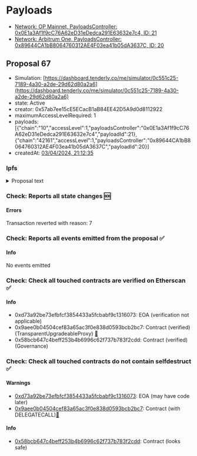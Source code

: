 # Payloads

- [Network: OP Mainnet, PayloadsController: 0x0E1a3Af1f9cC76A62eD31eDedca291E63632e7c4, ID: 21](/reports/payloads/10/0x0E1a3Af1f9cC76A62eD31eDedca291E63632e7c4/21.md)
- [Network: Arbitrum One, PayloadsController: 0x89644CA1bB8064760312AE4F03ea41b05dA3637C, ID: 20](/reports/payloads/42161/0x89644CA1bB8064760312AE4F03ea41b05dA3637C/20.md)

## Proposal 67

- Simulation: [https://dashboard.tenderly.co/me/simulator/0c551c25-7189-4a30-a2de-29d62d80a2a6](https://dashboard.tenderly.co/me/simulator/0c551c25-7189-4a30-a2de-29d62d80a2a6)
- state: Active
- creator: 0x57ab7ee15cE5ECacB1aB84EE42D5A9d0d8112922
- maximumAccessLevelRequired: 1
- payloads: [{"chain":"10","accessLevel":1,"payloadsController":"0x0E1a3Af1f9cC76A62eD31eDedca291E63632e7c4","payloadId":21},{"chain":"42161","accessLevel":1,"payloadsController":"0x89644CA1bB8064760312AE4F03ea41b05dA3637C","payloadId":20}]
- createdAt: [03/04/2024, 21:12:35](https://etherscan.io/tx/0x6511adc27f0faaf4fa3c12a70fe0ab1ee019066c217aa98d364a0c90032bed47)

### Ipfs

<details>
  <summary>Proposal text</summary>
  
  
## Simple Summary

Decrease slope1 on Arbitrum and Optimism from 3.3% to 3%.

## Motivation

Over the last eight months, we have observed a drop-off in WETH interest rates on Ethereum and, thus, relative demand for ETH borrowing.

This phenomenon can be explained by the drop-off in ETH staking yield, as we can deduce through the relatively strong correlation between WETH borrow APY and stETH staking APY on Ethereum due to profitable looping strategies. Additionally, given Aave prices stETH:ETH 1:1 with the underlying exchange rate, minimal liquidation risk exists in potential wstETH market price movements

Based on the observed trend, it’s evident that Arbitrum and Optimism could benefit from a reduction in slope1 to enhance utilization rates and consequently increase revenues. While the decrease in base_rate on both chains did positively impact utilization, it remains suboptimal. Thus, we simply take the P95 of the stETH APY differential vs WETH borrow APY since the base_rate decrease, which returned 0.6%, to derive the decrease in slope1. Considering the UOptimal rate is projected to be below the current stETH APY with a 0.6% variance, any prolonged convergence above UOptimal could lead to interest rate volatility. In such a scenario, it would be prudent to revert slope1. However, given the current trend and staking APY, this adjustment would likely result in higher utilization rates and greater profits for the Aave DAO.

## Specification

| Chain    | Asset | Parameter | Current | Recommended |
| -------- | ----- | --------- | ------- | ----------- |
| Arbitrum | WETH  | Slope1    | 3.3%    | 3%          |
| Optimism | WETH  | Slope1    | 3.3%    | 3%          |

## References

- Implementation: [AaveV3Optimism](https://github.com/bgd-labs/aave-proposals-v3/blob/a4923423bd117e3e27b99eb2593718565ce513cf/src/20240216_Multi_UpdateWETHIROnV3ArbitrumAndOptimism/AaveV3Optimism_UpdateWETHIROnV3ArbitrumAndOptimism_20240216.sol), [AaveV3Arbitrum](https://github.com/bgd-labs/aave-proposals-v3/blob/a4923423bd117e3e27b99eb2593718565ce513cf/src/20240216_Multi_UpdateWETHIROnV3ArbitrumAndOptimism/AaveV3Arbitrum_UpdateWETHIROnV3ArbitrumAndOptimism_20240216.sol)
- Tests: [AaveV3Optimism](https://github.com/bgd-labs/aave-proposals-v3/blob/a4923423bd117e3e27b99eb2593718565ce513cf/src/20240216_Multi_UpdateWETHIROnV3ArbitrumAndOptimism/AaveV3Optimism_UpdateWETHIROnV3ArbitrumAndOptimism_20240216.t.sol), [AaveV3Arbitrum](https://github.com/bgd-labs/aave-proposals-v3/blob/a4923423bd117e3e27b99eb2593718565ce513cf/src/20240216_Multi_UpdateWETHIROnV3ArbitrumAndOptimism/AaveV3Arbitrum_UpdateWETHIROnV3ArbitrumAndOptimism_20240216.t.sol)
- [Snapshot](https://snapshot.org/#/aave.eth/proposal/0xef56befdec2abf0bc9611f033c2cec62447f148369a075829664f2de6bc0ae77)
- [Discussion](https://governance.aave.com/t/arfc-chaos-labs-update-weth-ir-on-v3-arbitrum-and-optimism-02-16-2024/16644)

## Copyright

Copyright and related rights waived via [CC0](https://creativecommons.org/publicdomain/zero/1.0/).

</details>

### Check: Reports all state changes :sos:

#### Errors

Transaction reverted with reason: 7

### Check: Reports all events emitted from the proposal :white_check_mark:

#### Info

No events emitted

### Check: Check all touched contracts are verified on Etherscan :white_check_mark:

#### Info

- 0xd73a92be73efbfcf3854433a5fcbabf9c1316073: EOA (verification not applicable)
- 0x9aee0b04504cef83a65ac3f0e838d0593bcb2bc7: Contract (verified) (TransparentUpgradeableProxy) [:ghost:](https://github.com/bgd-labs/aave-address-book "GovernanceV3Ethereum.GOVERNANCE")
- 0x58bcb647c4beff253b4b6996c62f737b783f2cdd: Contract (verified) (Governance) 

### Check: Check all touched contracts do not contain selfdestruct :white_check_mark:

#### Warnings

- [0xd73a92be73efbfcf3854433a5fcbabf9c1316073](https://etherscan.io/address/0xd73a92be73efbfcf3854433a5fcbabf9c1316073): EOA (may have code later)
- [0x9aee0b04504cef83a65ac3f0e838d0593bcb2bc7](https://etherscan.io/address/0x9aee0b04504cef83a65ac3f0e838d0593bcb2bc7): Contract (with DELEGATECALL)[:ghost:](https://github.com/bgd-labs/aave-address-book "GovernanceV3Ethereum.GOVERNANCE")

#### Info

- [0x58bcb647c4beff253b4b6996c62f737b783f2cdd](https://etherscan.io/address/0x58bcb647c4beff253b4b6996c62f737b783f2cdd): Contract (looks safe)


